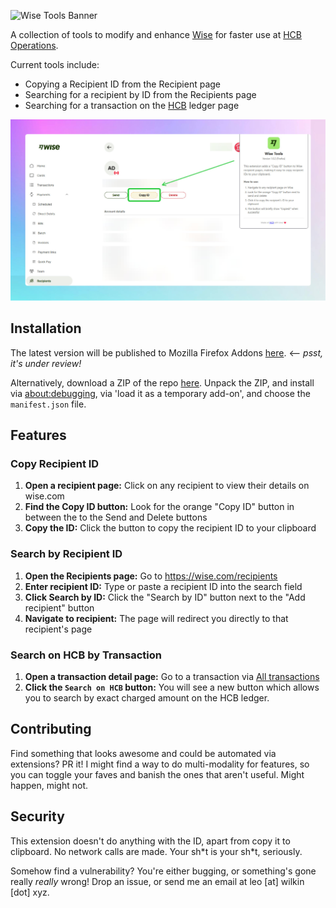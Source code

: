 ![Wise Tools Banner](https://github.com/user-attachments/assets/62b5186f-6e07-4016-b7e4-20d431d7fee4)

A collection of tools to modify and enhance [Wise](https://wise.com) for faster use at [HCB Operations](https://hackclub.com/fiscal-sponsorship).

Current tools include:

- Copying a Recipient ID from the Recipient page
- Searching for a recipient by ID from the Recipients page
- Searching for a transaction on the [HCB](https://github.com/hackclub/hcb) ledger page

<img alt="screenshot of Wise dashboard with copy ID feature" src="/assets/demo.png">

## Installation

The latest version will be published to Mozilla Firefox Addons [here](https://addons.mozilla.org/en-GB/firefox/addon/wise-tools/). <-- _psst, it's under review!_

Alternatively, download a ZIP of the repo [here](https://github.com/leowilkin/wise-tools/archive/refs/heads/main.zip). Unpack the ZIP, and install via [about:debugging](about:debugging#/runtime/this-firefox), via 'load it as a temporary add-on', and choose the `manifest.json` file.

## Features

### Copy Recipient ID

1. **Open a recipient page:** Click on any recipient to view their details on wise.com
2. **Find the Copy ID button:** Look for the orange "Copy ID" button in between the to the Send and Delete buttons
3. **Copy the ID:** Click the button to copy the recipient ID to your clipboard

### Search by Recipient ID

1. **Open the Recipients page:** Go to https://wise.com/recipients
2. **Enter recipient ID:** Type or paste a recipient ID into the search field
3. **Click Search by ID:** Click the "Search by ID" button next to the "Add recipient" button
4. **Navigate to recipient:** The page will redirect you directly to that recipient's page

### Search on HCB by Transaction

1. **Open a transaction detail page:** Go to a transaction via [All transactions](https://wise.com/all-transactions)
2. **Click the `Search on HCB` button:** You will see a new button which allows you to search by exact charged amount on the HCB ledger.

## Contributing

Find something that looks awesome and could be automated via extensions? PR it! I might find a way to do multi-modality for features, so you can toggle your faves and banish the ones that aren't useful. Might happen, might not.

## Security

This extension doesn't do anything with the ID, apart from copy it to clipboard. No network calls are made. Your sh\*t is your sh\*t, seriously.

Somehow find a vulnerability? You're either bugging, or something's gone really _really_ wrong! Drop an issue, or send me an email at leo [at] wilkin [dot] xyz.
